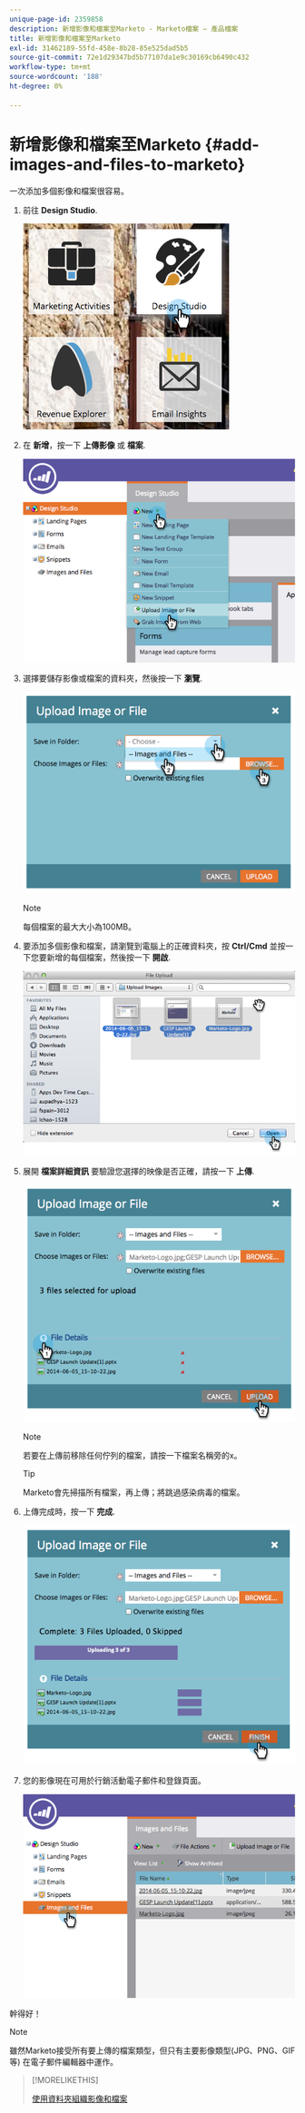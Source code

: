 ```yaml
---
unique-page-id: 2359858
description: 新增影像和檔案至Marketo - Marketo檔案 — 產品檔案
title: 新增影像和檔案至Marketo
exl-id: 31462189-55fd-458e-8b28-85e525dad5b5
source-git-commit: 72e1d29347bd5b77107da1e9c30169cb6490c432
workflow-type: tm+mt
source-wordcount: '188'
ht-degree: 0%

---
```


# 新增影像和檔案至Marketo {#add-images-and-files-to-marketo}

一次添加多個影像和檔案很容易。

1. 前往 **Design Studio**.

   ![](assets/designstudio.png)

1. 在 **新增**，按一下 **上傳影像** 或 **檔案**.

   ![](assets/image2014-9-15-18-3a5-3a33.png)

1. 選擇要儲存影像或檔案的資料夾，然後按一下 **瀏覽**.

   ![](assets/image2014-9-15-18-3a6-3a21.png)

   >[!NOTE]
   >
   >每個檔案的最大大小為100MB。

1. 要添加多個影像和檔案，請瀏覽到電腦上的正確資料夾，按 **Ctrl/Cmd** 並按一下您要新增的每個檔案，然後按一下 **開啟**.

   ![](assets/image2014-9-15-18-3a6-3a58.png)

1. 展開 **檔案詳細資訊** 要驗證您選擇的映像是否正確，請按一下 **上傳**.

   ![](assets/image2014-9-15-18-3a7-3a22.png)

   >[!NOTE]
   >
   >若要在上傳前移除任何佇列的檔案，請按一下檔案名稱旁的x。

   >[!TIP]
   >
   >Marketo會先掃描所有檔案，再上傳；將跳過感染病毒的檔案。

1. 上傳完成時，按一下 **完成**.

   ![](assets/image2014-9-15-18-3a8-3a34.png)

1. 您的影像現在可用於行銷活動電子郵件和登錄頁面。

   ![](assets/image2014-9-15-18-3a8-3a45.png)

幹得好！

>[!NOTE]
>
>雖然Marketo接受所有要上傳的檔案類型，但只有主要影像類型(JPG、PNG、GIF等) 在電子郵件編輯器中運作。

>[!MORELIKETHIS]
>
>[使用資料夾組織影像和檔案](/help/marketo/product-docs/demand-generation/images-and-files/organize-your-images-and-files-using-folders.md)
